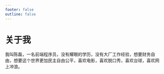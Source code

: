 ```yaml
---
footer: false
outline: false
---
```


# 关于我

我叫陈磊，一名前端程序员，没有耀眼的学历，没有大厂工作经验，想要财务自由，想要这个世界更加民主自由公平，喜欢电影，喜欢脱口秀，喜欢台球，喜欢网上冲浪。
